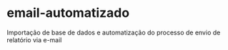 # email-automatizado
Importação de base de dados e automatização do processo de envio de relatório via e-mail
